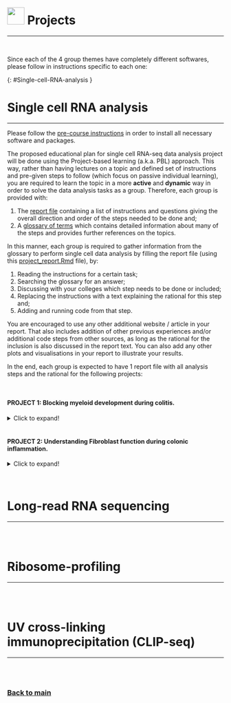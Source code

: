 # <img border="0" src="https://www.svgrepo.com/show/1025/task.svg" width="40" height="40"> Projects

***

<br/>

Since each of the 4 group themes have completely different softwares, please follow in instructions specific to each one:



{: #Single-cell-RNA-analysis }

# Single cell RNA analysis
***

Please follow the [pre-course instructions](precourse.md) in order to install all necessary software and packages.

The proposed educational plan for single cell RNA-seq data analysis project will be done using the Project-based learning (a.k.a. PBL) approach. This way, rather than having lectures on a topic and defined set of instructions and pre-given steps to follow (which focus on passive individual learning), you are required to learn the topic in a more **active** and **dynamic** way in order to solve the data analysis tasks as a group. Therefore, each group is provided with:

1. The [report file](single_cell/code/project_report.md) containing a list of instructions and questions giving the overall direction and order of the steps needed to be done and;
2. A [glossary of terms](single_cell/glossary/glossary_of_terms_single_cell.md) which contains detailed information about many of the steps and provides further references on the topics.

In this manner, each group is required to gather information from the glossary to perform single cell data analysis by filling the report file (using this [project_report.Rmd](single_cell/code/project_report.Rmd) file), by:

1. Reading the instructions for a certain task;
2. Searching the glossary for an answer;
3. Discussing with your colleges which step needs to be done or included;
4. Replacing the instructions with a text explaining the rational for this step and;
5. Adding and running code from that step.

You are encouraged to use any other additional website / article in your report. That also includes addition of other previous experiences and/or additional code steps from other sources, as long as the rational for the inclusion is also discussed in the report text. You can also add any other plots and visualisations in your report to illustrate your results.

In the end, each group is expected to have 1 report file with all analysis steps and the rational for the following projects:

<br/>

#### PROJECT 1: Blocking myeloid development during colitis.

<details>
<summary>Click to expand!</summary>

**(Background)** Ulcerative colitis (UC) is an inflammatory bowel disease (IBD) driven mainly by colonic innate inflammatory cells such as macrophages, monocytes and neutrophils (Czarnewski 2019, Skatteborg 2020). A recent study showed that patients that present higher neutrophilic/monocytic inflammatory signature (known as UC1) become refractory to both anti-TNF and anti-a4b7 integrin therapy (Czarnewski 2019, Skatteborg 2020), which leads to surgical intervention for removal of the colon. Both of these inflammatory cells are short lived and originate from the common myeloid progenitor (CMP) in the bone marrow and requires constant replenishment in order to sustain elevated cell number in the colon. Herein, our main goal is to identify potential gene candidates that can block either one or both pathways of neutrophil and monocyte differentiation in the bone marrow.

**(Main research question)** Which genes specifically drive the differentiation of 1) common myeloid progenitors, 2) Monocytes and 3) Neutrophils.

**(Importance)** Identifying such genes will allow us to: 1) perform experiment in Tamoxifen-transgenic mice where those cells can be depleted during the course of colitis. 2) find potential drugs that can inhibit those genes/pathways in order to block myeloid cell differentiation during colitis in mice (with priority to already approved drugs).

</details>

<br/>

#### PROJECT 2: Understanding Fibroblast function during colonic inflammation.

<details>
<summary>Click to expand!</summary>

  TO DO

</details>

<br/>

<br/>

# Long-read RNA sequencing
***

<br/>

<br/>

# Ribosome-profiling
***

<br/>

<br/>

# UV cross-linking immunoprecipitation (CLIP-seq)
***

<br/>

<br/>

### [Back to main](README.md)
